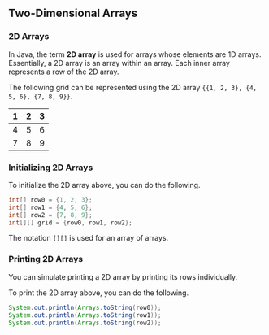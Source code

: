 ## Two-Dimensional Arrays

### 2D Arrays

In Java, the term **2D array** is used for arrays whose elements are 1D arrays. Essentially, a 2D array is an array within an array. Each inner array represents a row of the 2D array.

The following grid can be represented using the 2D array `{{1, 2, 3}, {4, 5, 6}, {7, 8, 9}}`.

| 1 | 2 | 3 |
| --- | --- | --- |
| 4 | 5 | 6 |
| 7 | 8 | 9 |


### Initializing 2D Arrays

To initialize the 2D array above, you can do the following.

```java
int[] row0 = {1, 2, 3};
int[] row1 = {4, 5, 6};
int[] row2 = {7, 8, 9};
int[][] grid = {row0, row1, row2};
```

The notation `[][]` is used for an array of arrays.


### Printing 2D Arrays

You can simulate printing a 2D array by printing its rows individually.

To print the 2D array above, you can do the following.

```java
System.out.println(Arrays.toString(row0));
System.out.println(Arrays.toString(row1));
System.out.println(Arrays.toString(row2));
```

